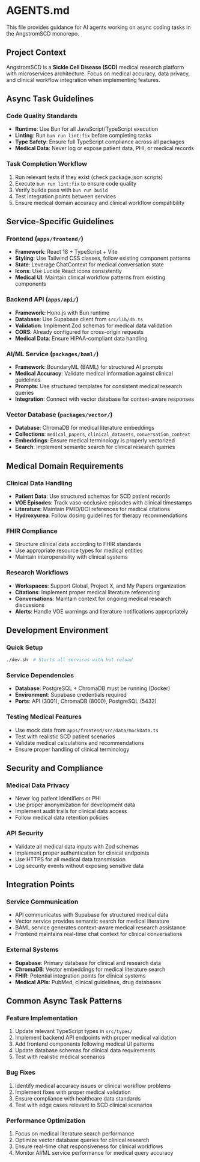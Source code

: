 # AGENTS.md

This file provides guidance for AI agents working on async coding tasks in the AngstromSCD monorepo.

## Project Context

AngstromSCD is a **Sickle Cell Disease (SCD)** medical research platform with microservices architecture. Focus on medical accuracy, data privacy, and clinical workflow integration when implementing features.

## Async Task Guidelines

### Code Quality Standards
- **Runtime**: Use Bun for all JavaScript/TypeScript execution
- **Linting**: Run `bun run lint:fix` before completing tasks
- **Type Safety**: Ensure full TypeScript compliance across all packages
- **Medical Data**: Never log or expose patient data, PHI, or medical records

### Task Completion Workflow
1. Run relevant tests if they exist (check package.json scripts)
2. Execute `bun run lint:fix` to ensure code quality
3. Verify builds pass with `bun run build`
4. Test integration points between services
5. Ensure medical domain accuracy and clinical workflow compatibility

## Service-Specific Guidelines

### Frontend (`apps/frontend/`)
- **Framework**: React 18 + TypeScript + Vite
- **Styling**: Use Tailwind CSS classes, follow existing component patterns
- **State**: Leverage ChatContext for medical conversation state
- **Icons**: Use Lucide React icons consistently
- **Medical UI**: Maintain clinical workflow patterns from existing components

### Backend API (`apps/api/`)
- **Framework**: Hono.js with Bun runtime
- **Database**: Use Supabase client from `src/lib/db.ts`
- **Validation**: Implement Zod schemas for medical data validation
- **CORS**: Already configured for cross-origin requests
- **Medical Data**: Ensure HIPAA-compliant data handling

### AI/ML Service (`packages/baml/`)
- **Framework**: BoundaryML (BAML) for structured AI prompts
- **Medical Accuracy**: Validate medical information against clinical guidelines
- **Prompts**: Use structured templates for consistent medical research queries
- **Integration**: Connect with vector database for context-aware responses

### Vector Database (`packages/vector/`)
- **Database**: ChromaDB for medical literature embeddings
- **Collections**: `medical_papers`, `clinical_datasets`, `conversation_context`
- **Embeddings**: Ensure medical terminology is properly vectorized
- **Search**: Implement semantic search for clinical research queries

## Medical Domain Requirements

### Clinical Data Handling
- **Patient Data**: Use structured schemas for SCD patient records
- **VOE Episodes**: Track vaso-occlusive episodes with clinical timestamps
- **Literature**: Maintain PMID/DOI references for medical citations
- **Hydroxyurea**: Follow dosing guidelines for therapy recommendations

### FHIR Compliance
- Structure clinical data according to FHIR standards
- Use appropriate resource types for medical entities
- Maintain interoperability with clinical systems

### Research Workflows
- **Workspaces**: Support Global, Project X, and My Papers organization
- **Citations**: Implement proper medical literature referencing
- **Conversations**: Maintain context for ongoing medical research discussions
- **Alerts**: Handle VOE warnings and literature notifications appropriately

## Development Environment

### Quick Setup
```bash
./dev.sh  # Starts all services with hot reload
```

### Service Dependencies
- **Database**: PostgreSQL + ChromaDB must be running (Docker)
- **Environment**: Supabase credentials required
- **Ports**: API (3001), ChromaDB (8000), PostgreSQL (5432)

### Testing Medical Features
- Use mock data from `apps/frontend/src/data/mockData.ts`
- Test with realistic SCD patient scenarios
- Validate medical calculations and recommendations
- Ensure proper handling of clinical terminology

## Security and Compliance

### Medical Data Privacy
- Never log patient identifiers or PHI
- Use proper anonymization for development data
- Implement audit trails for clinical data access
- Follow medical data retention policies

### API Security
- Validate all medical data inputs with Zod schemas
- Implement proper authentication for clinical endpoints
- Use HTTPS for all medical data transmission
- Log security events without exposing sensitive data

## Integration Points

### Service Communication
- API communicates with Supabase for structured medical data
- Vector service provides semantic search for medical literature
- BAML service generates context-aware medical research assistance
- Frontend maintains real-time chat context for clinical conversations

### External Systems
- **Supabase**: Primary database for clinical and research data
- **ChromaDB**: Vector embeddings for medical literature search
- **FHIR**: Potential integration points for clinical systems
- **Medical APIs**: PubMed, clinical guidelines, drug databases

## Common Async Task Patterns

### Feature Implementation
1. Update relevant TypeScript types in `src/types/`
2. Implement backend API endpoints with proper medical validation
3. Add frontend components following medical UI patterns
4. Update database schemas for clinical data requirements
5. Test with realistic medical scenarios

### Bug Fixes
1. Identify medical accuracy issues or clinical workflow problems
2. Implement fixes with proper medical validation
3. Ensure compliance with healthcare data standards
4. Test with edge cases relevant to SCD clinical scenarios

### Performance Optimization
1. Focus on medical literature search performance
2. Optimize vector database queries for clinical research
3. Ensure real-time chat responsiveness for clinical workflows
4. Monitor AI/ML service performance for medical query accuracy